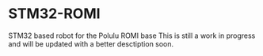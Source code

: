 # STM32-ROMI
 STM32 based robot for the Polulu ROMI base
This is still a work in progress and will be updated with a better desctiption soon.
